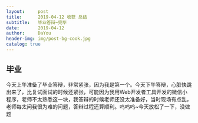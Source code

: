 ```yaml
---
layout:     post
title:      2019-04-12 收获 总结
subtitle:   毕业答辩~完毕
date:       2019-04-12
author:     DaYou
header-img: img/post-bg-cook.jpg
catalog: true
---
```



## 毕业
今天上午准备了毕业答辩，非常紧张，因为我是第一个。今天下午答辩，心脏快跳出来了，比复试面试的时候还紧张，可能因为我用Web开发者工具开发的微信小程序，老师不太熟悉这一块，我答辩的时候老师还没太准备好，当时现场有点乱，老师每太问我很为难的问题，答辩过程还算顺利。呜呜呜~今天放松了一下，没做题
